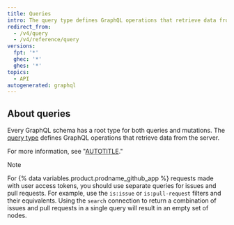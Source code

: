 ```yaml
---
title: Queries
intro: The query type defines GraphQL operations that retrieve data from the server.
redirect_from:
  - /v4/query
  - /v4/reference/query
versions:
  fpt: '*'
  ghec: '*'
  ghes: '*'
topics:
  - API
autogenerated: graphql
---
```


## About queries

Every GraphQL schema has a root type for both queries and mutations. The [query type](https://spec.graphql.org/June2018/#sec-Type-System) defines GraphQL operations that retrieve data from the server.

For more information, see "[AUTOTITLE](/graphql/guides/forming-calls-with-graphql#about-queries)."

> [!NOTE]
> For {% data variables.product.prodname_github_app %} requests made with user access tokens, you should use separate queries for issues and pull requests. For example, use the `is:issue` or `is:pull-request` filters and their equivalents. Using the `search` connection to return a combination of issues and pull requests in a single query will result in an empty set of nodes.

<!-- Content after this section is automatically generated -->
